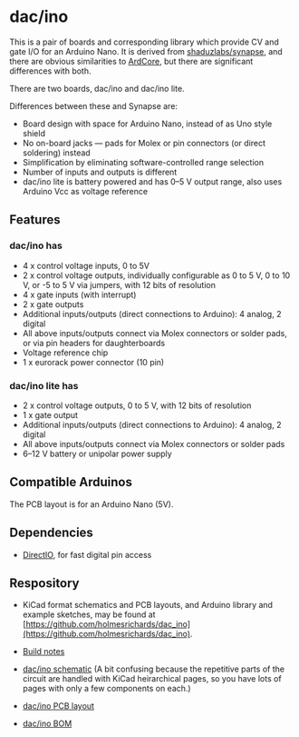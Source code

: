 # dac/ino

This is a pair of boards and corresponding library which provide CV and gate I/O for an Arduino Nano. It is derived from [shaduzlabs/synapse](https://github.com/shaduzlabs/synapse), and there are obvious similarities to [ArdCore](http://20objects.com/ardcore/), but there are significant differences with both. 

There are two boards, dac/ino and dac/ino lite.

Differences between these and Synapse are:

- Board design with space for Arduino Nano, instead of as Uno style shield
- No on-board jacks — pads for Molex or pin connectors (or direct soldering) instead
- Simplification by eliminating software-controlled range selection
- Number of inputs and outputs is different
- dac/ino lite is battery powered and has 0–5 V output range, also uses Arduino Vcc as voltage reference

## Features
### dac/ino has
- 4 x control voltage inputs, 0 to 5V
- 2 x control voltage outputs, individually configurable as 0 to 5 V, 0 to 10 V, or -5 to 5 V via jumpers, with 12 bits of resolution
- 4 x gate inputs (with interrupt)
- 2 x gate outputs
- Additional inputs/outputs (direct connections to Arduino): 4 analog, 2 digital
- All above inputs/outputs connect via Molex connectors or solder pads, or via pin headers for daughterboards
- Voltage reference chip
- 1 x eurorack power connector (10 pin)

### dac/ino lite has
- 2 x control voltage outputs, 0 to 5 V, with 12 bits of resolution
- 1 x gate output
- Additional inputs/outputs (direct connections to Arduino): 4 analog, 2 digital
- All above inputs/outputs connect via Molex connectors or solder pads
- 6–12 V battery or unipolar power supply

## Compatible Arduinos
The PCB layout is for an Arduino Nano (5V).

## Dependencies
- [DirectIO](https://github.com/mmarchetti/DirectIO), for fast digital pin access

## Respository
- KiCad format schematics and PCB layouts, and Arduino library and example sketches, may be found at [https://github.com/holmesrichards/dac_ino](https://github.com/holmesrichards/dac_ino).

- [Build notes](docs/Build_notes.md)
- [dac/ino schematic](docs/dac_ino.pdf) (A bit confusing because the repetitive parts of the circuit are handled with KiCad heirarchical pages, so you have lots of pages with only a few components on each.)

- [dac/ino PCB layout](docs/dac_ino_pcb.pdf)

- [dac/ino BOM](docs/dac_ino_bom.md)

